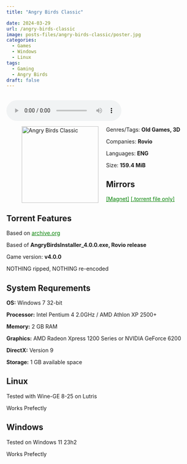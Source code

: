 ```yaml
---
title: "Angry Birds Classic"

date: 2024-03-29
url: /angry-birds-classic
image: posts-files/angry-birds-classic/poster.jpg
categories:
  - Games
  - Windows
  - Linux
tags:
  - Gaming
  - Angry Birds
draft: false
---
```

##
<style>
  body.dark-mode,
  body.dark-mode main * {
    background: url('/posts-files/angry-birds-classic/background.png') center center fixed no-repeat;
    background-size: 100% 100%;
    background-size: cover;
    color: #f5f5f5;
  }
</style>
<script>
    document.addEventListener('DOMContentLoaded', function () {
        var body = document.body;
        var switcher = document.querySelector('.js-toggle');
                body.classList.add('dark-mode');
                // Save user preference in storage
                localStorage.setItem('darkMode', 'true');
            
        });
</script>

<audio controls autoplay>
  <source src="/posts-files/angry-birds-classic/music.mp3" type="audio/mp3">
  Your browser does not support the audio tag.
</audio>


<figure style="float: left; margin-right: 20px;">
  <img src="/posts-files/angry-birds-classic/poster.jpg" alt="Angry Birds Classic" style="width: 200px;">
</figure>

Genres/Tags: **Old Games, 3D**

Companies: **Rovio**

Languages: **ENG**

Size: **159.4 MiB**

## Mirrors
<a href="magnet:?xt=urn:btih:5YL6WFE62OV6KEFMDUTKRIXIHN5CHRSS&dn=Angry%20Birds" style="color: green;">[Magnet]</a>
<a href="httpshttps://www.dropbox.com/scl/fi/b5usakk34kvfs790kpzjw/Angry-Birds.torrent?rlkey=7cgbu512u8fm9umjl8rwpzcu9&st=9isaau2x&dl=1" style="color: green;">[.torrent file only]</a>

## Torrent Features
Based on <a href="https://archive.org/details/angry-birds-pc" style="color: green;">archive.org</a>

Based of **AngryBirdsInstaller_4.0.0.exe, Rovio release**

Game version: **v4.0.0**

NOTHING ripped, NOTHING re-encoded

## System Requrements
**OS:** Windows 7 32-bit

**Processor:** Intel Pentium 4 2.0GHz / AMD Athlon XP 2500+

**Memory:** 2 GB RAM

**Graphics:** AMD Radeon Xpress 1200 Series or NVIDIA GeForce 6200

**DirectX:** Version 9

**Storage:** 1 GB available space


## Linux

Tested with Wine-GE 8-25 on Lutris

Works Prefectly

## Windows

Tested on Windows 11 23h2

Works Prefectly